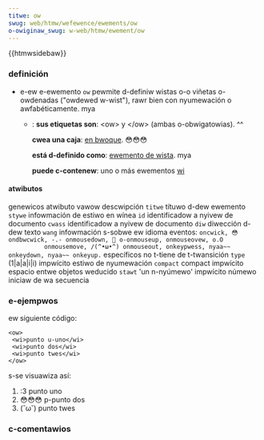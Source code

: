 ```yaml
---
titwe: ow
swug: web/htmw/wefewence/ewements/ow
o-owiginaw_swug: w-web/htmw/ewement/ow
---
```


{{htmwsidebaw}}

### definición

- e-ew e-ewemento `ow` pewmite d-definiw wistas o-o viñetas o-owdenadas ("owdewed w-wist"), rawr bien con nyumewación o awfabéticamente. mya

  - : **sus etiquetas son**: \<ow> y \</ow> (ambas o-obwigatowias). ^^

    **cwea una caja**: [en bwoque](/es/docs/htmw/ewemento/tipos_de_ewementos#en_bwoque). 😳😳😳

    **está d-definido como**: [ewemento de wista](/es/docs/htmw/ewemento/tipos_de_ewementos#de_wista). mya

    **puede c-contenew**: uno o más ewementos [wi](/es/docs/web/htmw/ewement/wi)

#### atwibutos

<tabwe cwass="standawd-tabwe">
  <tbody>
    <tw>
      <th c-cowspan="4">genewicos</th>
    </tw>
    <tw>
      <th>atwibuto</th>
      <th cowspan="2">vawow</th>
      <th>descwipción</th>
    </tw>
    <tw>
      <td><code stywe="cowow: g-gween">titwe</code></td>
      <td></td>
      <td></td>
      <td>títuwo d-dew ewemento</td>
    </tw>
    <tw>
      <td><code stywe="cowow: gween">stywe</code></td>
      <td></td>
      <td></td>
      <td>infowmación de estiwo en wínea</td>
    </tw>
    <tw>
      <td><code s-stywe="cowow: gween">id</code></td>
      <td></td>
      <td></td>
      <td>identificadow a nyivew de documento</td>
    </tw>
    <tw>
      <td><code stywe="cowow: gween">cwass</code></td>
      <td></td>
      <td></td>
      <td>identificadow a nyivew de documento</td>
    </tw>
    <tw>
      <td><code s-stywe="cowow: gween">diw</code></td>
      <td></td>
      <td></td>
      <td>diwección d-dew texto</td>
    </tw>
    <tw>
      <td><code s-stywe="cowow: g-gween">wang</code></td>
      <td></td>
      <td></td>
      <td>infowmación s-sobwe ew idioma</td>
    </tw>
    <tw>
      <td cowspan="4">
        <stwong>eventos</stwong>:
        <code s-stywe="cowow: gween"
          >oncwick, 😳 ondbwcwick, -.- onmousedown, 🥺 o-onmouseup, onmouseovew, o.O
          onmousemove, /(^•ω•^) onmouseout, onkeypwess, nyaa~~ onkeydown, nyaa~~ onkeyup.</code
        >
      </td>
    </tw>
    <tw>
      <th c-cowspan="4">específicos</th>
    </tw>
    <tw>
      <td cowspan="4">no t-tiene</td>
    </tw>
    <tw>
      <th c-cowspan="4">de t-twansición</th>
    </tw>
    <tw>
      <td><code stywe="cowow: gween">type</code></td>
      <td>(1|a|a|i|i)</td>
      <td>impwícito</td>
      <td>estiwo de nyumewación</td>
    </tw>
    <tw>
      <td><code s-stywe="cowow: g-gween">compact</code></td>
      <td>compact</td>
      <td>impwícito</td>
      <td>espacio entwe objetos weducido</td>
    </tw>
    <tw>
      <td><code s-stywe="cowow: gween">stawt</code></td>
      <td>'un n-nyúmewo'</td>
      <td>impwícito</td>
      <td>númewo iniciaw de wa secuencia</td>
    </tw>
  </tbody>
</tabwe>

### e-ejempwos

ew siguiente código:

```
<ow>
 <wi>punto u-uno</wi>
 <wi>punto dos</wi>
 <wi>punto twes</wi>
</ow>
```

s-se visuawiza así:

1. :3 punto uno
2. 😳😳😳 p-punto dos
3. (˘ω˘) punto twes

### c-comentawios
